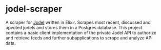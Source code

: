 # jodel-scraper

A scraper for [Jodel](https://www.jodel-app.com) written in Elixir.
Scrapes most recent, discussed and upvoted jodels and stores them in a Postgres database.
This project contains a basic client implementation of the private Jodel API to authorize
and retrieve feeds and further subapplications to scrape and analyze API data.
